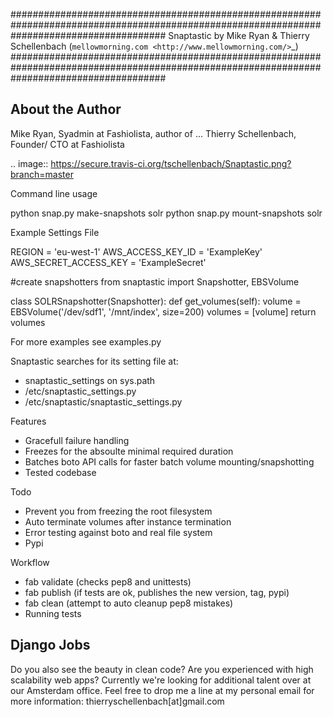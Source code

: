 ############################################################################################################################################
Snaptastic by Mike Ryan & Thierry Schellenbach (`mellowmorning.com <http://www.mellowmorning.com/>`_)
############################################################################################################################################

About the Author
----------------

Mike Ryan, Syadmin at Fashiolista, author of ...
Thierry Schellenbach, Founder/ CTO at Fashiolista

.. image:: https://secure.travis-ci.org/tschellenbach/Snaptastic.png?branch=master

Command line usage

python snap.py make-snapshots solr
python snap.py mount-snapshots solr


Example Settings File

REGION = 'eu-west-1'
AWS_ACCESS_KEY_ID = 'ExampleKey'
AWS_SECRET_ACCESS_KEY = 'ExampleSecret'

#create snapshotters
from snaptastic import Snapshotter, EBSVolume

class SOLRSnapshotter(Snapshotter):
    def get_volumes(self):
        volume = EBSVolume('/dev/sdf1', '/mnt/index', size=200)
        volumes = [volume]
        return volumes

For more examples see examples.py

Snaptastic searches for its setting file at:
* snaptastic_settings on sys.path
* /etc/snaptastic_settings.py
* /etc/snaptastic/snaptastic_settings.py


Features

* Gracefull failure handling
* Freezes for the absoulte minimal required duration
* Batches boto API calls for faster batch volume mounting/snapshotting
* Tested codebase


Todo

* Prevent you from freezing the root filesystem
* Auto terminate volumes after instance termination
* Error testing against boto and real file system
* Pypi


Workflow

* fab validate (checks pep8 and unittests)
* fab publish (if tests are ok, publishes the new version, tag, pypi)
* fab clean (attempt to auto cleanup pep8 mistakes)
* Running tests 

Django Jobs
-----------
Do you also see the beauty in clean code? Are you experienced with high scalability web apps?
Currently we're looking for additional talent over at our Amsterdam office.
Feel free to drop me a line at my personal email for more information: thierryschellenbach[at]gmail.com




